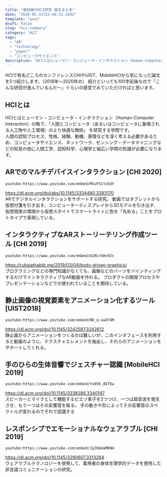```yaml
---
title: "最前線のHCI研究 論文まとめ"
date: "2020-05-31T22:40:32.169Z"
template: "post"
draft: false
slug: "hci-summary"
category: "HCI"
tags:
  - "AR"
  - "technology"
  - "paper"
  - "コンピュータサイエンス"
description: "HCIとはヒューマン・コンピュータ・インタラクション（Human-Computer Interaction）の略で、「人間とコンピュータ（あるいはコンピュータに象徴される人工物や人工環境）のより快適な関係」 を研究する学問です。人間の認知プロセス、性格、経験、動機、感情などを深く考える必要があるため、コンピュータサイエンス、ネットワーク、センシング・データマイニングなどの知見の他に人間工学、認知科学、心理学と幅広い学問の知識が必要になります。"
---
```


HCIで有名どころのカンファレンスCHIやUIST、MobileHCIから気になった論文を5つ紹介します。（2018年〜2020年の）
紹介といっても100字前後なので「こんな研究が進んでいるんだ〜」ぐらいの感覚でみていただければと思います。

## HCIとは
HCIとはヒューマン・コンピュータ・インタラクション（Human-Computer Interaction）の略で、「人間とコンピュータ（あるいはコンピュータに象徴される人工物や人工環境）のより快適な関係」 を研究する学問です。<br>
人間の認知プロセス、性格、経験、動機、感情などを深く考える必要があるため、コンピュータサイエンス、ネットワーク、センシング・データマイニングなどの知見の他に人間工学、認知科学、心理学と幅広い学問の知識が必要になります。

## ARでのマルチデバイスインタラクション [CHI 2020]

`youtube:https://www.youtube.com/embed/MSvP1Cto5UY`

https://dl.acm.org/doi/abs/10.1145/3334480.3383170
<br>
ARでデジタルインタラクションをサポートする研究。
動画ではタブレットから仮想付箋を引き出す、コンピューターディスプレイから3Dモデルを引き出す、仮想現実の環境から仮想スポイトでスマートライトに色を「丸める」ことをプロトタイプで表現している。

## インタラクティブなARストーリーテリング作成ツール [CHI 2019]

`youtube:https://www.youtube.com/embed/A1RCrGHc92s`

https://rubaiathabib.me/2019/03/04/body-driven-graphics/
<br>
プログラミングなどの専門知識がなくても、画像などのパーツをバインティングするだけでインタラクティブなAR動画を作れる。
プロダクトの開発プロセスやプレゼンテーションなどでの使われていることを期待している。

## 静止画像の視覚要素をアニメーション化するツール [UIST2018]

`youtube:https://www.youtube.com/embed/ND_q-uwO74M`

https://dl.acm.org/doi/10.1145/3242587.3242612
<br>
静止画からアニメーションをつくるのは難しいが、このインタフェースを利用すると動画のように、テクスチャエレメントを抽出し、それらのアニメーションをサポートしてくれる。

## 手のひらの生体音響でジェスチャー認識 [MobileHCI 2019]

`youtube:https://www.youtube.com/embed/Yx095_8ETEw`

https://dl.acm.org/doi/10.1145/3338286.3340147
<br>
スピーカーとマイクとして機能するピエゾ素子を2つつけ、一つは超音波を発生させ、もう一つはその反響音を取る。
手の動きや形によってその反響音のスペクトルが変わるのでそれで認識する

## レスポンシブでエモーショナルなウェアラブル [CHI 2019]

`youtube:https://www.youtube.com/embed/JgJb6daMKN4`

https://dl.acm.org/doi/10.1145/3290607.3313284
<br>
ウェアラブルテクノロジーを使用して、着用者の身体生理学的データを使用した非言語コミュニケーションの研究。